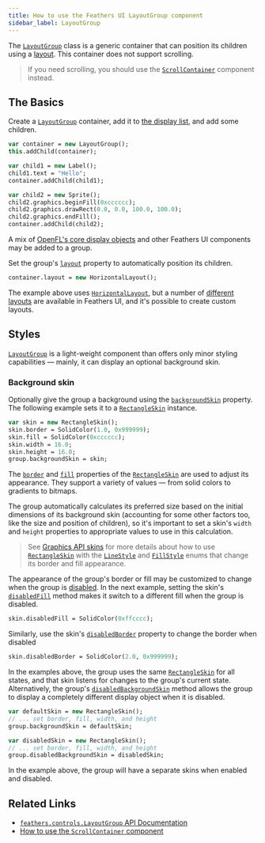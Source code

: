 ```yaml
---
title: How to use the Feathers UI LayoutGroup component
sidebar_label: LayoutGroup
---
```


The [`LayoutGroup`](https://api.feathersui.com/current/feathers/controls/LayoutGroup.html) class is a generic container that can position its children using a [layout](https://api.feathersui.com/current/feathers/layout/). This container does not support scrolling.

> If you need scrolling, you should use the [`ScrollContainer`](./scroll-container.md) component instead.

## The Basics

Create a [`LayoutGroup`](https://api.feathersui.com/current/feathers/controls/LayoutGroup.html) container, add it to [the display list](https://books.openfl.org/openfl-developers-guide/display-programming/basics-of-display-programming.html), and add some children.

```hx
var container = new LayoutGroup();
this.addChild(container);

var child1 = new Label();
child1.text = "Hello";
container.addChild(child1);

var child2 = new Sprite();
child2.graphics.beginFill(0xcccccc);
child2.graphics.drawRect(0.0, 0.0, 100.0, 100.0);
child2.graphics.endFill();
container.addChild(child2);
```

A mix of [OpenFL's core display objects](https://books.openfl.org/openfl-developers-guide/display-programming/core-display-classes.html) and other Feathers UI components may be added to a group.

Set the group's [`layout`](https://api.feathersui.com/current/feathers/layout/feathers/controls/LayoutGroup.html#layout) property to automatically position its children.

```hx
container.layout = new HorizontalLayout();
```

The example above uses [`HorizontalLayout`](https://api.feathersui.com/current/feathers/layout/HorizontalLayout.html), but a number of [different layouts](https://api.feathersui.com/current/feathers/layout/) are available in Feathers UI, and it's possible to create custom layouts.

## Styles

[`LayoutGroup`](https://api.feathersui.com/current/feathers/controls/LayoutGroup.html) is a light-weight component than offers only minor styling capabilities — mainly, it can display an optional background skin.

### Background skin

Optionally give the group a background using the [`backgroundSkin`](https://api.feathersui.com/current/feathers/controls/LayoutGroup.html#backgroundSkin) property. The following example sets it to a [`RectangleSkin`](https://api.feathersui.com/current/feathers/skins/RectangleSkin.html) instance.

```hx
var skin = new RectangleSkin();
skin.border = SolidColor(1.0, 0x999999);
skin.fill = SolidColor(0xcccccc);
skin.width = 16.0;
skin.height = 16.0;
group.backgroundSkin = skin;
```

The [`border`](https://api.feathersui.com/current/feathers/skins/BaseGraphicsPathSkin.html#border) and [`fill`](https://api.feathersui.com/current/feathers/skins/BaseGraphicsPathSkin.html#fill) properties of the [`RectangleSkin`](https://api.feathersui.com/current/feathers/skins/RectangleSkin.html) are used to adjust its appearance. They support a variety of values — from solid colors to gradients to bitmaps.

The group automatically calculates its preferred size based on the initial dimensions of its background skin (accounting for some other factors too, like the size and position of children), so it's important to set a skin's `width` and `height` properties to appropriate values to use in this calculation.

> See [Graphics API skins](./graphics-api-skins.md) for more details about how to use [`RectangleSkin`](https://api.feathersui.com/current/feathers/skins/RectangleSkin.html) with the [`LineStyle`](https://api.feathersui.com/current/feathers/graphics/LineStyle.html) and [`FillStyle`](https://api.feathersui.com/current/feathers/graphics/FillStyle.html) enums that change its border and fill appearance.

The appearance of the group's border or fill may be customized to change when the group is [disabled](https://api.feathersui.com/current/feathers/core/IUIControl.html#enabled). In the next example, setting the skin's [`disabledFill`](https://api.feathersui.com/current/feathers/skins/RectangleSkin.html#disabledFill) method makes it switch to a different fill when the group is disabled.

```hx
skin.disabledFill = SolidColor(0xffcccc);
```

Similarly, use the skin's [`disabledBorder`](https://api.feathersui.com/current/feathers/skins/RectangleSkin.html#disabledBorder) property to change the border when disabled

```hx
skin.disabledBorder = SolidColor(2.0, 0x999999);
```

In the examples above, the group uses the same [`RectangleSkin`](https://api.feathersui.com/current/feathers/skins/RectangleSkin.html) for all states, and that skin listens for changes to the group's current state. Alternatively, the group's [`disabledBackgroundSkin`](https://api.feathersui.com/current/feathers/controls/LayoutGroup.html#disabledBackgroundSkin) method allows the group to display a completely different display object when it is disabled.

```hx
var defaultSkin = new RectangleSkin();
// ... set border, fill, width, and height
group.backgroundSkin = defaultSkin;

var disabledSkin = new RectangleSkin();
// ... set border, fill, width, and height
group.disabledBackgroundSkin = disabledSkin;
```

In the example above, the group will have a separate skins when enabled and disabled.

## Related Links

- [`feathers.controls.LayoutGroup` API Documentation](https://api.feathersui.com/current/feathers/controls/LayoutGroup.html)
- [How to use the `ScrollContainer` component](./scroll-container.html)
